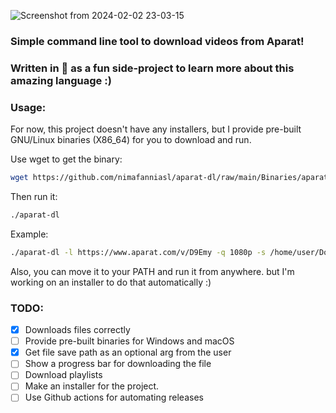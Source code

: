 ![Screenshot from 2024-02-02 23-03-15](https://github.com/nimafanniasl/aparat-dl/assets/76901932/5af2b4b8-8d09-4563-b32e-1591c839c824)

### Simple command line tool to download videos from Aparat!
### Written in 🦀 as a fun side-project to learn more about this amazing language :)

### Usage:
For now, this project doesn't have any installers, but I provide pre-built GNU/Linux binaries (X86_64) for you to download and run.

Use wget to get the binary:

```bash
wget https://github.com/nimafanniasl/aparat-dl/raw/main/Binaries/aparat-dl
```

Then run it:

```bash
./aparat-dl
```

Example:

```bash
./aparat-dl -l https://www.aparat.com/v/D9Emy -q 1080p -s /home/user/Downloads
```

Also, you can move it to your PATH and run it from anywhere. but I'm working on an installer to do that automatically :)

### TODO:
- [x] Downloads files correctly
- [ ] Provide pre-built binaries for Windows and macOS
- [x] Get file save path as an optional arg from the user
- [ ] Show a progress bar for downloading the file
- [ ] Download playlists
- [ ] Make an installer for the project.
- [ ] Use Github actions for automating releases